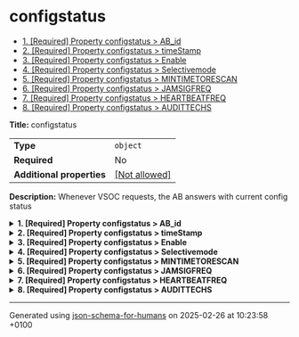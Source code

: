 # configstatus

- [1. [Required] Property configstatus > AB_id](#AB_id)
- [2. [Required] Property configstatus > timeStamp](#timeStamp)
- [3. [Required] Property configstatus > Enable](#Enable)
- [4. [Required] Property configstatus > Selectivemode](#Selectivemode)
- [5. [Required] Property configstatus > MINTIMETORESCAN](#MINTIMETORESCAN)
- [6. [Required] Property configstatus > JAMSIGFREQ](#JAMSIGFREQ)
- [7. [Required] Property configstatus > HEARTBEATFREQ](#HEARTBEATFREQ)
- [8. [Required] Property configstatus > AUDITTECHS](#AUDITTECHS)

**Title:** configstatus

|                           |                                                         |
| ------------------------- | ------------------------------------------------------- |
| **Type**                  | `object`                                                |
| **Required**              | No                                                      |
| **Additional properties** | [[Not allowed]](# "Additional Properties not allowed.") |

**Description:** Whenever VSOC requests, the AB answers with current config status

<details>
<summary>
<strong> <a name="AB_id"></a>1. [Required] Property configstatus > AB_id</strong>  

</summary>
<blockquote>

|              |           |
| ------------ | --------- |
| **Type**     | `integer` |
| **Required** | Yes       |

**Description:** ID of the AB

| Restrictions |        |
| ------------ | ------ |
| **Minimum**  | &ge; 0 |

</blockquote>
</details>

<details>
<summary>
<strong> <a name="timeStamp"></a>2. [Required] Property configstatus > timeStamp</strong>  

</summary>
<blockquote>

|              |             |
| ------------ | ----------- |
| **Type**     | `string`    |
| **Required** | Yes         |
| **Format**   | `date-time` |

**Description:** timestamp of the heartbeat in ISO-8601 (UTC)

</blockquote>
</details>

<details>
<summary>
<strong> <a name="Enable"></a>3. [Required] Property configstatus > Enable</strong>  

</summary>
<blockquote>

|              |           |
| ------------ | --------- |
| **Type**     | `integer` |
| **Required** | Yes       |

**Description:** Enable status

| Restrictions |        |
| ------------ | ------ |
| **Minimum**  | &ge; 0 |

</blockquote>
</details>

<details>
<summary>
<strong> <a name="Selectivemode"></a>4. [Required] Property configstatus > Selectivemode</strong>  

</summary>
<blockquote>

|              |           |
| ------------ | --------- |
| **Type**     | `integer` |
| **Required** | Yes       |

**Description:** Mode of the Audit Box

| Restrictions |        |
| ------------ | ------ |
| **Minimum**  | &ge; 0 |

</blockquote>
</details>

<details>
<summary>
<strong> <a name="MINTIMETORESCAN"></a>5. [Required] Property configstatus > MINTIMETORESCAN</strong>  

</summary>
<blockquote>

|              |           |
| ------------ | --------- |
| **Type**     | `integer` |
| **Required** | Yes       |

**Description:** MINTIMETORESCAN parameter

| Restrictions |        |
| ------------ | ------ |
| **Minimum**  | &ge; 0 |

</blockquote>
</details>

<details>
<summary>
<strong> <a name="JAMSIGFREQ"></a>6. [Required] Property configstatus > JAMSIGFREQ</strong>  

</summary>
<blockquote>

|              |           |
| ------------ | --------- |
| **Type**     | `integer` |
| **Required** | Yes       |

**Description:** JAMSIGFREQ parameter

| Restrictions |        |
| ------------ | ------ |
| **Minimum**  | &ge; 0 |

</blockquote>
</details>

<details>
<summary>
<strong> <a name="HEARTBEATFREQ"></a>7. [Required] Property configstatus > HEARTBEATFREQ</strong>  

</summary>
<blockquote>

|              |           |
| ------------ | --------- |
| **Type**     | `integer` |
| **Required** | Yes       |

**Description:** HEARTBEATFREQ parameter

| Restrictions |        |
| ------------ | ------ |
| **Minimum**  | &ge; 0 |

</blockquote>
</details>

<details>
<summary>
<strong> <a name="AUDITTECHS"></a>8. [Required] Property configstatus > AUDITTECHS</strong>  

</summary>
<blockquote>

|              |          |
| ------------ | -------- |
| **Type**     | `string` |
| **Required** | Yes      |

**Description:** Parameter of which technologies to audit

</blockquote>
</details>

----------------------------------------------------------------------------------------------------------------------------
Generated using [json-schema-for-humans](https://github.com/coveooss/json-schema-for-humans) on 2025-02-26 at 10:23:58 +0100
